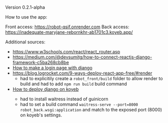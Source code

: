 Version 0.2.1-alpha

How to use the app:

Front access: https://robot-qsif.onrender.com
Back access: https://inadequate-maryjane-rebornkhr-ab1701c3.koyeb.app/

Additional sources:

 - https://www.w3schools.com/react/react_router.asp
 - https://medium.com/@devsumitg/how-to-connect-reactjs-django-framework-c5ba268cb8be
 - <a href="https://www.youtube.com/watch?v=gdhiA6wObw0&ab_channel=pythonando">How to make a login page with django<a/>
 - https://blog.logrocket.com/9-ways-deploy-react-app-free/#render
   - had to explicitily create a `robot_front/build` folder to allow render to build and had to add `npm run build` build command
 - <a href="https://www.koyeb.com/docs/deploy/django">How to deploy django on koyeb<a/>
   - had to install waitress instead of guinicorn
   - had to set a build command `waitress-serve --port=8000 robot_back.wsgi:application` and match to the exposed port (8000) on koyeb's settings.
